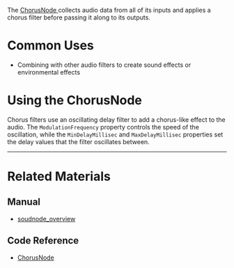 The [ ChorusNode ](https://github.com/ZilchEngine/ZilchDocs/blob/master/code_reference/class_reference/chorusnode.markdown) collects audio data from all of its inputs and applies a chorus filter before passing it along to its outputs. 

 # Common Uses

- Combining with other audio filters to create sound effects or environmental effects

 # Using the ChorusNode

Chorus filters use an oscillating delay filter to add a chorus-like effect to the audio. The `ModulationFrequency` property controls the speed of the oscillation, while the `MinDelayMillisec` and `MaxDelayMillisec` properties set the delay values that the filter oscillates between. 

---
 # Related Materials

 ## Manual
- [soudnode_overview](https://github.com/ZilchEngine/ZilchDocs/blob/master/zilch_editor_documentation/zilchmanual/audio/soundnode/soudnode_overview.markdown)

 ## Code Reference
- [ ChorusNode ](https://github.com/ZilchEngine/ZilchDocs/blob/master/code_reference/class_reference/chorusnode.markdown) 

 